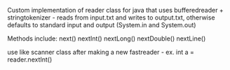 
Custom implementation of reader class for java that uses bufferedreader + stringtokenizer - reads from input.txt and writes to output.txt, otherwise defaults to standard input and output (System.in and System.out)

Methods include:
next()
nextInt()
nextLong()
nextDouble()
nextLine()

use like scanner class after making a new fastreader - ex. 
int a = reader.nextInt()
